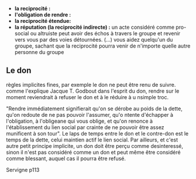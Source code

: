 - **la reciprocité :**
- **l'obligation de rendre :**
- **la reciprocité étendue:**
- **la réputation (la reciprocité indirecte) :** un acte considéré comme pro-social ou altruiste peut avoir des échos à travers le groupe et revenir vers vous par des voies détournées. (...) vous aidez quelqu'un du groupe, sachant que la reciprocité pourra venir de n'importe quelle autre personne du groupe



## Le don


règles implicites fines, par exemple le don ne peut être renu de suivre. comme l'explique  Jacque T. Godbout dans l'esprit du don, rendre sur le moment reviendrait à refuser le don et à le réduire à u nsimple troc.

"Rendre immédiatement signifierait qu'on se dérobe au poids de la dette, qu'on redoute de ne pas pouvoir l'assumer, qu'o ntente d'échapper à l'obligation, à l'obligeane qui vous oblige, et qu'on renonce à l'établissement du lien social par crainte de ne pouvoir être assez munificent à son tour". Le laps de temps entre le don et le contre-don est le temps de la dette, celui maintien actif le lien social. Par ailleurs, et c'est autre petit principe implicite, un don doit être perçu comme desinteressé, sinon il n'est pas considéré comme un don et peut même être considéré comme blessant, auquel cas il pourra être refusé. 

Servigne p113
